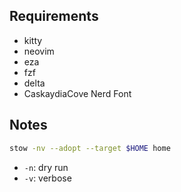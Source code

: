 ## Requirements

- kitty
- neovim
- eza
- fzf
- delta
- CaskaydiaCove Nerd Font

## Notes

```sh
stow -nv --adopt --target $HOME home
```

- `-n`: dry run
- `-v`: verbose
